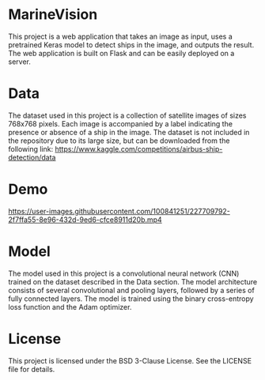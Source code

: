 # MarineVision
This project is a web application that takes an image as input, uses a pretrained Keras model to detect ships in the image, and outputs the result. The web application is built on Flask and can be easily deployed on a server.

# Data
The dataset used in this project is a collection of satellite images of sizes 768x768 pixels. Each image is accompanied by a label indicating the presence or absence of a ship in the image. The dataset is not included in the repository due to its large size, but can be downloaded from the following link: https://www.kaggle.com/competitions/airbus-ship-detection/data

# Demo
https://user-images.githubusercontent.com/100841251/227709792-2f7ffa55-8e96-432d-9ed6-cfce8911d20b.mp4

# Model
The model used in this project is a convolutional neural network (CNN) trained on the dataset described in the Data section. The model architecture consists of several convolutional and pooling layers, followed by a series of fully connected layers. The model is trained using the binary cross-entropy loss function and the Adam optimizer.
# License
This project is licensed under the BSD 3-Clause License. See the LICENSE file for details.
